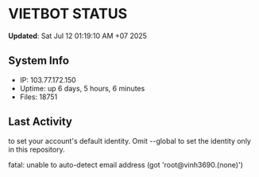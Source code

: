 # VIETBOT STATUS
**Updated**: Sat Jul 12 01:19:10 AM +07 2025

## System Info
- IP: 103.77.172.150
- Uptime: up 6 days, 5 hours, 6 minutes
- Files: 18751

## Last Activity

to set your account's default identity.
Omit --global to set the identity only in this repository.

fatal: unable to auto-detect email address (got 'root@vinh3690.(none)')
